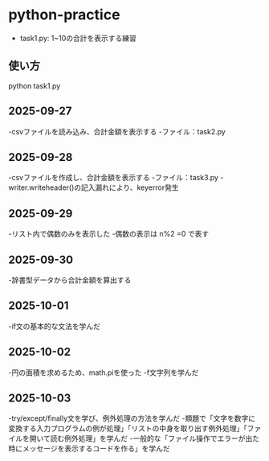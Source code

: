 # python-practice
- task1.py: 1~10の合計を表示する練習
## 使い方
python task1.py
## 2025-09-27
-csvファイルを読み込み、合計金額を表示する
-ファイル：task2.py
## 2025-09-28
-csvファイルを作成し、合計金額を表示する
-ファイル：task3.py
-writer.writeheader()の記入漏れにより、keyerror発生
## 2025-09-29
-リスト内で偶数のみを表示した
-偶数の表示は n%2 =0 で表す
## 2025-09-30
-辞書型データから合計金額を算出する
## 2025-10-01
-if文の基本的な文法を学んだ
## 2025-10-02
-円の面積を求めるため、math.piを使った
-f文字列を学んだ
## 2025-10-03
-try/except/finally文を学び、例外処理の方法を学んだ
-類題で「文字を数字に変換する入力プログラムの例が処理」「リストの中身を取り出す例外処理」「ファイルを開いて読む例外処理」を学んだ
-一般的な「ファイル操作でエラーが出た時にメッセージを表示するコードを作る」を学んだ

